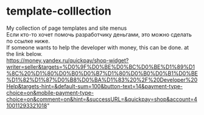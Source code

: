 # template-colllection
 My collection of page templates and site menus
<br>
Если кто-то хочет помочь разработчику деньгами, это можно сделать по ссылке ниже.
<br>
If someone wants to help the developer with money, this can be done. at the link below.
<br>
https://money.yandex.ru/quickpay/shop-widget?writer=seller&targets=%D0%9F%D0%BE%D0%BC%D0%BE%D1%89%D1%8C%20%D1%80%D0%B0%D0%B7%D1%80%D0%B0%D0%B1%D0%BE%D1%82%D1%87%D0%B8%D0%BA%D1%83%20%2F%20Developer%20Help&targets-hint=&default-sum=100&button-text=14&payment-type-choice=on&mobile-payment-type-choice=on&comment=on&hint=&successURL=&quickpay=shop&account=410011293321018"
